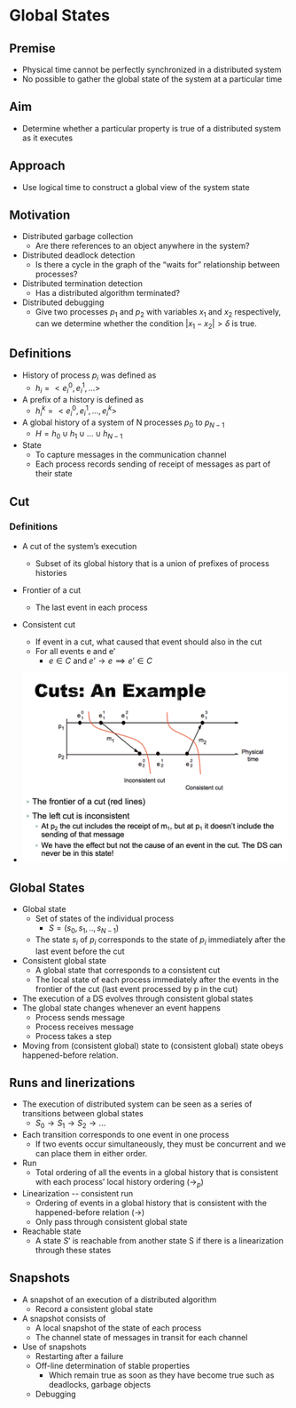 # Global States

## Premise

- Physical time cannot be perfectly synchronized in a distributed system
- No possible to gather the global state of the system at a particular time



## Aim

- Determine whether a particular property is true of a distributed system as it executes



## Approach

- Use logical time to construct a global view of the system state



## Motivation

- Distributed garbage collection
  - Are there references to an object anywhere in the system?
- Distributed deadlock detection
  - Is there a cycle in the graph of the “waits for” relationship between processes?
- Distributed termination detection
  - Has a distributed algorithm terminated?
- Distributed debugging
  - Give two processes $p_1$ and $p_2$ with variables $x_1$ and $x_2$ respectively, can we determine whether the condition $|x_1-x_2|>\delta$ is true.



## Definitions

- History of process $p_i$ was defined as
  - $h_i=<e^0_i, e^1_i,...>$
- A prefix of a history is defined as
  - $h^k_i=<e^0_i, e^1_i,..., e^k_i>$
- A global history of a system of N processes $p_0$ to $p_{N-1}$
  - $H = h_0 \cup h_1 \cup ... \cup h_{N-1}$
- State
  - To capture messages in the communication channel
  - Each process records sending of receipt of messages as part of their state



## Cut

### Definitions

- A cut of the system’s execution
  - Subset of its global history that is a union of prefixes of process histories
- Frontier of a cut
  - The last event in each process
- Consistent cut
  - If event in a cut, what caused that event should also in the cut
  - For all events e and e’
    - $e \in C$ and $e’ \rightarrow e \implies e’ \in C$

- ![image-20200622224402487](assets/image-20200622224402487.png)



## Global States

- Global state
  - Set of states of the individual process
    - $S=(s_0,s_1, ..,s_{N-1})$
  - The state $s_i$ of $p_i$ corresponds to the state of $p_i$ immediately after the last event before the cut
- Consistent global state
  - A global state that corresponds to a consistent cut
  - The local state of each process immediately after the events in the frontier of the cut (last event processed by p in the cut)
- The execution of a DS evolves through consistent global states
- The global state changes whenever an event happens
  - Process sends message
  - Process receives message
  - Process takes a step
- Moving from (consistent global) state to (consistent global) state obeys happened-before relation.



## Runs and linerizations

- The execution of distributed system can be seen as a series of transitions between global states
  - $S_0 \rightarrow S_1 \rightarrow S_2 \rightarrow ...$
- Each transition corresponds to one event in one process
  - If two events occur simultaneously, they must be concurrent and we can place them in either order.
- Run
  - Total ordering of all the events in a global history that is consistent with each process’ local history ordering ($\rightarrow_p$)
- Linearization -- consistent run
  - Ordering of events in a global history that is consistent with the happened-before relation ($\rightarrow$)
  - Only pass through consistent global state
- Reachable state
  - A state $S’$ is reachable from another state S if there is a linearization through these states



## Snapshots

- A snapshot of an execution of a distributed algorithm
  - Record a consistent global state
- A snapshot consists of
  - A local snapshot of the state of each process
  - The channel state of messages in transit for each channel
- Use of snapshots
  - Restarting after a failure
  - Off-line determination of stable properties
    - Which remain true as soon as they have become true such as deadlocks, garbage objects
  - Debugging